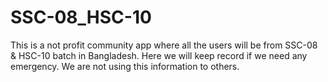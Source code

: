 # SSC-08_HSC-10
This is a not profit community app where all the users will be from SSC-08 &amp; HSC-10 batch in Bangladesh. Here we will keep record if we need any emergency. We are not using this information to others.
